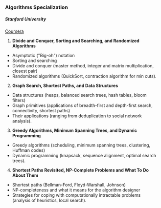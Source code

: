 ### Algorithms Specialization

##### Stanford University

[Coursera](https://www.coursera.org/learn/algorithms-divide-conquer/home/module/1)

1. **Divide and Conquer, Sorting and Searching, and Randomized Algorithms**

- Asymptotic ("Big-oh") notation
- Sorting and searching
- Divide and conquer (master method, integer and matrix multiplication, closest pair)
- Randomized algorithms (QuickSort, contraction algorithm for min cuts).

2. **Graph Search, Shortest Paths, and Data Structures**

- Data structures (heaps, balanced search trees, hash tables, bloom filters)
- Graph primitives (applications of breadth-first and depth-first search, connectivity, shortest paths)
- Their applications (ranging from deduplication to social network analysis).

3. **Greedy Algorithms, Minimum Spanning Trees, and Dynamic Programming**

- Greedy algorithms (scheduling, minimum spanning trees, clustering, Huffman codes)
- Dynamic programming (knapsack, sequence alignment, optimal search trees).

4. **Shortest Paths Revisited, NP-Complete Problems and What To Do About Them**

- Shortest paths (Bellman-Ford, Floyd-Warshall, Johnson)
- NP-completeness and what it means for the algorithm designer
- Strategies for coping with computationally intractable problems (analysis of heuristics, local search).
